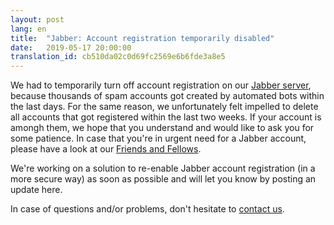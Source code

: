 ```yaml
---
layout: post
lang: en
title:  "Jabber: Account registration temporarily disabled"
date:   2019-05-17 20:00:00
translation_id: cb510da02c0d69fc2569e6b6fde3a8e5
---
```



We had to temporarily turn off account registration on our [Jabber server](/en/service/xmpp.html),
because thousands of spam accounts got created by automated bots within the last days. For the
same reason, we unfortunately felt impelled to delete all accounts that got registered within
the last two weeks. If your account is amongh them, we hope that you understand and would like
to ask you for some patience. In case that you're in urgent need for a Jabber account, please
have a look at our [Friends and Fellows](/en/friends.html).

We're working on a solution to re-enable Jabber account registration (in a more secure way)
as soon as possible and will let you know by posting an update here.

In case of questions and/or problems, don't hesitate to [contact us](/en/kontakt.html).
